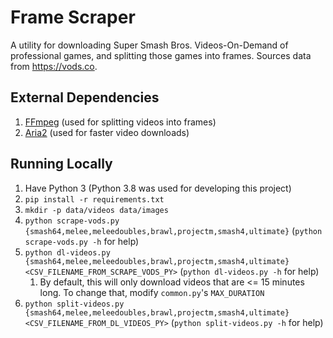 # Frame Scraper
A utility for downloading Super Smash Bros. Videos-On-Demand of professional games, and splitting those games into frames.
Sources data from https://vods.co.

## External Dependencies
1. [FFmpeg](https://www.ffmpeg.org/download.html) (used for splitting videos into frames)
2. [Aria2](https://aria2.github.io/) (used for faster video downloads)

## Running Locally
1. Have Python 3 (Python 3.8 was used for developing this project)
1. `pip install -r requirements.txt`
1. `mkdir -p data/videos data/images`
1. `python scrape-vods.py {smash64,melee,meleedoubles,brawl,projectm,smash4,ultimate}` (`python scrape-vods.py -h` for help)
1. `python dl-videos.py {smash64,melee,meleedoubles,brawl,projectm,smash4,ultimate} <CSV_FILENAME_FROM_SCRAPE_VODS_PY>` (`python dl-videos.py -h` for help)
    1. By default, this will only download videos that are <= 15 minutes long. To change that, modify `common.py`'s `MAX_DURATION`
1. `python split-videos.py {smash64,melee,meleedoubles,brawl,projectm,smash4,ultimate} <CSV_FILENAME_FROM_DL_VIDEOS_PY>` (`python split-videos.py -h` for help)
